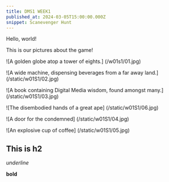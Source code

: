 ```yaml
---
title: DMS1 WEEK1
published_at: 2024-03-05T15:00:00.000Z
snippet: Scanevenger Hunt
---
```


Hello, world!

This is our pictures about the game!

![A golden globe atop a tower of eights.] (/w01s1/01.jpg)

![A wide machine, dispensing beverages from a far away land.] (/static/w01S1/02.jpg)

![A book containing Digital Media wisdom, found amongst many.] (/static/w01S1/03.jpg)

![The disembodied hands of a great ape] (/static/w01S1/06.jpg)

![A door for the condemned] (/static/w01S1/04.jpg)

![An explosive cup of coffee] (/static/w01S1/05.jpg)


## This is h2

_underline_

**bold**
